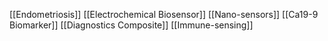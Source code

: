 [[Endometriosis]]
[[Electrochemical Biosensor]]
[[Nano-sensors]]
[[Ca19-9 Biomarker]]
[[Diagnostics Composite]]
[[Immune-sensing]]
